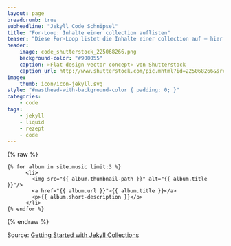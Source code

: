 ```yaml
---
layout: page
breadcrumb: true
subheadline: "Jekyll Code Schnipsel"
title: "For-Loop: Inhalte einer collection auflisten"
teaser: "Diese For-Loop listet die Inhalte einer collection auf – hier <em>music</em> – und greift auf die Informationen im front matter-Bereich zu."
header:
    image: code_shutterstock_225068266.png
    background-color: "#900055"
    caption: »Flat design vector concept« von Shutterstock
    caption_url: http://www.shutterstock.com/pic.mhtml?id=225068266&src=id
image:
    thumb: icon/icon-jekyll.svg
style: "#masthead-with-background-color { padding: 0; }"
categories:
    - code
tags:
    - jekyll
    - liquid
    - rezept
    - code
---
```



{% raw %}
~~~
{% for album in site.music limit:3 %}
      <li>
        <img src="{{ album.thumbnail-path }}" alt="{{ album.title }}"/>
        <a href="{{ album.url }}">{{ album.title }}</a>
        <p>{{ album.short-description }}</p>
      </li>
{% endfor %}
~~~
{% endraw %}


Source: [Getting Started with Jekyll Collections](http://www.sitepoint.com/getting-started-jekyll-collections/)
